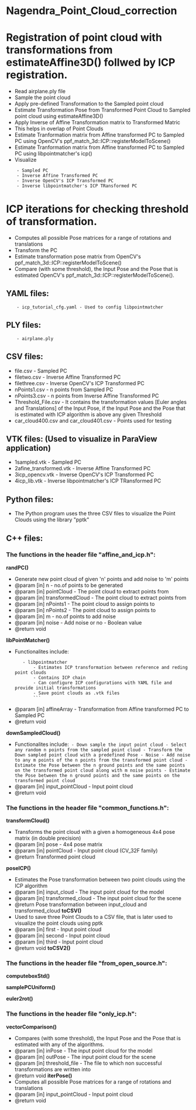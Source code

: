 # Nagendra_Point_Cloud_correction

# Registration of point cloud with transformations from estimateAffine3D() follwed by ICP registration.
* Read airplane.ply file
* Sample the point cloud
* Apply pre-defined Transformation to the Sampled point cloud
* Estimate Transformation Pose from Transformed Point Cloud to Sampled point cloud using estimateAffine3D()
* Apply Inverse of Affine Transformation matrix to Transformed Matric
* This helps in overlap of Point Clouds
* Estimate Tranformation matrix from Affine transformed PC to Sampled PC using OpenCV's ppf_match_3d::ICP::registerModelToScene()
* Estimate Tranformation matrix from Affine transformed PC to Sampled PC using libpointmatcher's icp()
* Visualize
```
	- Sampled PC
	- Inverse Affine Transformed PC
	- Inverse OpenCV's ICP Transformed PC
	- Inverse libpointmatcher's ICP TRansformed PC
```
# ICP iterations for checking threshold of transformation.
* Computes all possible Pose matrices for a range of rotations and translations
* Transform the PC
* Estimate transformation pose matrix from OpenCV's ppf_match_3d::ICP::registerModelToScene()
* Compare (with some threshold), the Input Pose and the Pose that is estimated OpenCV's ppf_match_3d::ICP::registerModelToScene().

## YAML files: 
		- icp_tutorial_cfg.yaml - Used to config libpointmatcher

## PLY files:
		- airplane.ply

## CSV files:
* file.csv - Sampled PC
* filetwo.csv - Inverse Affine Transformed PC
* filethree.csv - Inverse OpenCV's ICP Transformed PC
* nPoints1.csv - n points from Sampled PC
* nPoints3.csv - n points from Inverse Affine Transformed PC
* Threshold_File.csv - It contains the transformation values [Euler angles and Translations] of the Input Pose, if the Input Pose and the Pose that is estimated with ICP algorithm is above any given Threshold
* car_cloud400.csv and car_cloud401.csv - Points used for testing

## VTK files: (Used to visualize in ParaView application)
* 1sampled.vtk - Sampled PC
* 2afine_transformed.vtk - Inverse Affine Transformed PC
* 3icp_opencv.vtk - Inverse OpenCV's ICP Transformed PC
* 4icp_lib.vtk - Inverse libpointmatcher's ICP TRansformed PC

## Python files: 
* The Python program uses the three CSV files to visualize the Point Clouds using the library "pptk"

## C++ files:

### The functions in the header file "affine_and_icp.h":
**randPC()**
*  Generate new point cloud of given 'n' points and add noise to 'm' points
*  @param [in] n - no.of points to be generated
*  @param [in] pointCloud - The point cloud to extract points from
*  @param [in] transformedCloud - The point cloud to extract points from
*  @param [in] nPoints1 - The point cloud to assign points to
*  @param [in] nPoints2 - The point cloud to assign points to
*  @param [in] m - no.of points to add noise
*  @param [in] noise - Add noise or no - Boolean value
*  @return void

**libPointMatcher()**
*  Functionalites include:
	 ```
		- libpointmatcher
		    - Estimates ICP transformation between reference and reding point clouds
		    - Contains ICP chain
		    - Can configure ICP configurations with YAML file and provide initial transformations
		    - Save point clouds as .vtk files
		    ```
*  @param [in] affineArray - Transformation from Affine transformed PC to Sampled PC
*  @return void

**downSampledCloud()**
*  Functionalites include:```
		- Down sample the input point cloud
		- Select any random n points from the sampled point cloud
		- Transform the Down sampled point cloud with a predefined Pose
		- Noise
		    - Add noise to any m points of the n points from the transformed point cloud
		    - Estimate the Pose between the n ground points and the same points on the transformed point cloud along with m noise points
		- Estimate the Pose between the n ground points and the same points on the transformed point cloud```
*  @param [in] input_pointCloud - Input point cloud
*  @return void
### The functions in the header file "common_functions.h": 

**transformCloud()**
*  Transforms the point cloud with a given a homogeneous 4x4 pose matrix (in double precision)
*  @param [in] pose - 4x4 pose matrix
*  @param [in] pointCloud - Input point cloud (CV_32F family)
*  @return Transformed point cloud

**poseICP()**
*  Estimates the Pose transformation between two point clouds using the ICP algorithm
*  @param [in] input_cloud - The input point cloud for the model
*  @param [in] transformed_cloud - The input point cloud for the scene
*  @return Pose transformation between input_cloud and transformed_cloud
**toCSV()**
*  Used to save three Point Clouds to a CSV file, that is later used to visualize the point clouds using pptk
*  @param [in] first - Input point cloud
*  @param [in] second - Input point cloud
*  @param [in] third - Input point cloud
*  @return void
**toCSV2()**

### The functions in the header file "from_open_source.h":

**computeboxStd()**

**samplePCUniform()**

**euler2rot()**

### The functions in the header file "only_icp.h":

**vectorComparison()**
*  Compares (with some threshold), the Input Pose and the Pose that is estimated with any of the algorithms.
*  @param [in] inPose - The input point cloud for the model
*  @param [in] outPose - The input point cloud for the scene
*  @param [in] threshold_file - The file to which non successful transformations are written into
*  @return void
**iterPose()**
*  Computes all possible Pose matrices for a range of rotations and translations
*  @param [in] input_pointCloud - Input point cloud
*  @return void
